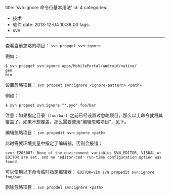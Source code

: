 title: 'svn:ignore 命令行基本用法'
id: 4
categories:
  - 技术
  - 软件
date: 2013-12-04 10:38:00
tags:
  - svn
---

查看当前忽略的项目：
`svn propget svn:ignore`

例如：
```
$ svn propget svn:ignore apps/MobilePortal/android/native/
gen
bin
```

设置忽略项目：
`svn propset svn:ignore <ignore-pattern> <path>`

例如：
```
$ svn propset svn:ignore "*.pyo" foo/bar
```

注意：如果指定目录（`foo/bar`）之前已经设置过忽略项目，那么以上命令就将其覆盖了。如果不想覆盖，那么需要使用“编辑忽略项目”，见下。

编辑忽略项目：
`svn propedit svn:ignore <path>`

此时需要环境变量中指定了编辑器，否则会报错：
```
svn: E205007: None of the environment variables SVN_EDITOR, VISUAL or EDITOR are set, and no 'editor-cmd' run-time configuration option was found
```

可以使用以下命令临时指定编辑器：
`EDITOR=vim svn propedit svn:ignore foo/bar`

删除忽略项目：
`svn propdel svn:ignore <path>`
